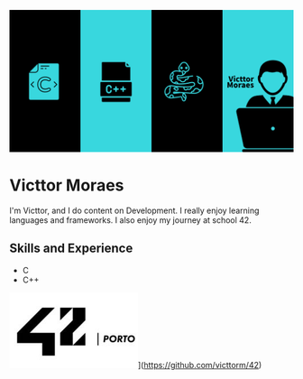 ![Design](https://github.com/victtorm/victtorm/blob/main/Banner.png)

# Victtor Moraes
I'm Victtor, and I do content on Development. I really enjoy learning languages and frameworks. I also enjoy my journey at school 42. 

## Skills and Experience
* C
* C++


![42](https://github.com/victtorm/victtorm/blob/main/42-Porto.jpg)](https://github.com/victtorm/42)
